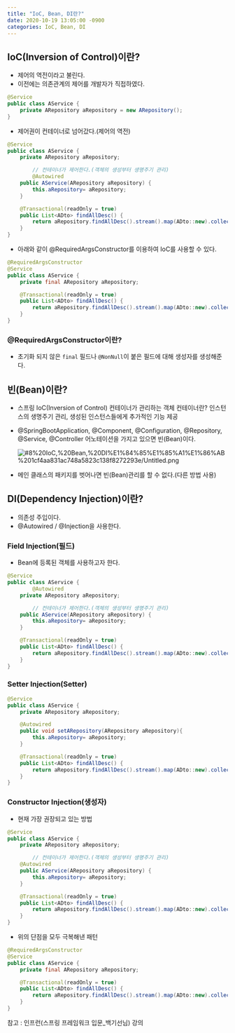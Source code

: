 ```yaml
---
title: "IoC, Bean, DI란?"
date: 2020-10-19 13:05:00 -0900
categories: IoC, Bean, DI
---
```


## IoC(Inversion of Control)이란?

- 제어의 역전이라고 불린다.
- 이전에는 의존관계의 제어를 개발자가 직접하였다.

```java
@Service
public class AService {
    private ARepository aRepository = new ARepository();
}
```

- 제어권이 컨테이너로 넘어갔다.(제어의 역전)

```java
@Service
public class AService {
    private ARepository aRepository;

		// 컨테이너가 제어한다.(객체의 생성부터 생명주기 관리)
		@Autowired
    public AService(ARepository aRepository) {
        this.aRepository= aRepository;
    }

    @Transactional(readOnly = true)
    public List<ADto> findAllDesc() {
        return aRepository.findAllDesc().stream().map(ADto::new).collect(Collectors.toList());
    }
}
```

- 아래와 같이 @RequiredArgsConstructor를 이용하여 IoC를 사용할 수 있다.

```java
@RequiredArgsConstructor
@Service
public class AService {
    private final ARepository aRepository;

    @Transactional(readOnly = true)
    public List<ADto> findAllDesc() {
        return aRepository.findAllDesc().stream().map(ADto::new).collect(Collectors.toList());
    }
}
```

### @RequiredArgsConstructor이란?

- 초기화 되지 않은 `final` 필드나 `@NonNull`이 붙은 필드에 대해 생성자를 생성해준다.

## 빈(Bean)이란?

- 스프링 IoC(Inversion of Control) 컨테이너가 관리하는 객체
  컨테이너란? 인스턴스의 생명주기 관리, 생성된 인스턴스들에게 추가적인 기능 제공

- @SpringBootApplication, @Component, @Configuration, @Repository, @Service, @Controller  어노테이션을 가지고 있으면 빈(Bean)이다.

  ![#8%20IoC,%20Bean,%20DI%E1%84%85%E1%85%A1%E1%86%AB%201cf4aa831ac748a5823c138f8272293e/Untitled.png](#8%20IoC,%20Bean,%20DI%E1%84%85%E1%85%A1%E1%86%AB%201cf4aa831ac748a5823c138f8272293e/Untitled.png)

- 메인 클래스의 패키지를 벗어나면 빈(Bean)관리를 할 수 없다.(다른 방법 사용)

## DI(Dependency Injection)이란?

- 의존성 주입이다.
- @Autowired / @Injection을 사용한다.

### Field Injection(필드)

- Bean에 등록된 객체를 사용하고자 한다.

```java
@Service
public class AService {
		@Autowired
    private ARepository aRepository;

		// 컨테이너가 제어한다.(객체의 생성부터 생명주기 관리)
    public AService(ARepository aRepository) {
        this.aRepository= aRepository;
    }

    @Transactional(readOnly = true)
    public List<ADto> findAllDesc() {
        return aRepository.findAllDesc().stream().map(ADto::new).collect(Collectors.toList());
    }
}
```

### Setter Injection(Setter)

```java
@Service
public class AService {
    private ARepository aRepository;

  	@Autowired
    public void setARepository(ARepository aRepository){
        this.aRepository= aRepository;
    }

    @Transactional(readOnly = true)
    public List<ADto> findAllDesc() {
        return aRepository.findAllDesc().stream().map(ADto::new).collect(Collectors.toList());
    }
}
```

### Constructor Injection(생성자)

- 현재 가장 권장되고 있는 방법

```java
@Service
public class AService {
    private ARepository aRepository;

		// 컨테이너가 제어한다.(객체의 생성부터 생명주기 관리)
  	@Autowired
    public AService(ARepository aRepository) {
        this.aRepository= aRepository;
    }

    @Transactional(readOnly = true)
    public List<ADto> findAllDesc() {
        return aRepository.findAllDesc().stream().map(ADto::new).collect(Collectors.toList());
    }
}
```

- 위의 단점을 모두 극복해낸 패턴

```java
@RequiredArgsConstructor
@Service
public class AService {
    private final ARepository aRepository;

    @Transactional(readOnly = true)
    public List<ADto> findAllDesc() {
        return aRepository.findAllDesc().stream().map(ADto::new).collect(Collectors.toList());
    }
}
```

참고 : 인프런(스프링 프레임워크 입문_백기선님) 강의